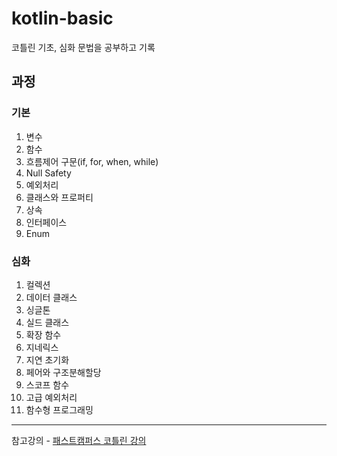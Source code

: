 # kotlin-basic

코틀린 기초, 심화 문법을 공부하고 기록

## 과정
### 기본
1. 변수
2. 함수
3. 흐름제어 구문(if, for, when, while)
4. Null Safety
5. 예외처리
6. 클래스와 프로퍼티
7. 상속
8. 인터페이스
9. Enum

### 심화
1. 컬렉션
2. 데이터 클래스
3. 싱글톤
4. 실드 클래스
5. 확장 함수
6. 지네릭스
7. 지연 초기화
8. 페어와 구조분해할당
9. 스코프 함수
10. 고급 예외처리
11. 함수형 프로그래밍

---

참고강의 - [패스트캠퍼스 코틀린 강의](https://fastcampus.co.kr/courses/217930)